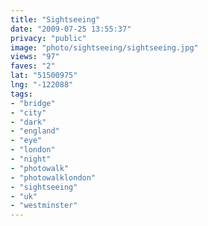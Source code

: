 ```yaml
---
title: "Sightseeing"
date: "2009-07-25 13:55:37"
privacy: "public"
image: "photo/sightseeing/sightseeing.jpg"
views: "97"
faves: "2"
lat: "51500975"
lng: "-122088"
tags:
- "bridge"
- "city"
- "dark"
- "england"
- "eye"
- "london"
- "night"
- "photowalk"
- "photowalklondon"
- "sightseeing"
- "uk"
- "westminster"
---
```

<a href="/photos/2009/07/25/sightseeing" rel="nofollow"></a>
